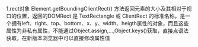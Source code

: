 1.rect对象
Element.getBoundingClientRect() 方法返回元素的大小及其相对于视口的位置，返回的DOMRect 是 TextRectangle 或 ClientRect 的标准名称，是一个拥有left、right、top、bottom、x、y、width、heigth属性的对象，而且这些属性为非私有属性，不能通过Object.assign,...,Object.keys()获取，直接点语法获取，在新版本浏览器中可以直接修改属性值